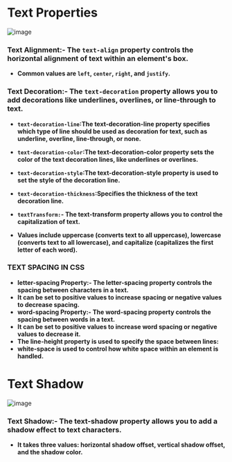 # Text Properties
![image](https://github.com/user-attachments/assets/9eb901e0-a046-4b25-b3e5-7bec74f81ea3)

### Text Alignment:- The `text-align` property controls the horizontal alignment of text within an element's box.
- **Common values are `left`, `center`, `right`, and `justify`.**
### Text Decoration:- The `text-decoration` property allows you to add decorations like underlines, overlines, or line-through to text.

- **```text-decoration-line```:The text-decoration-line property specifies which type of line should be used as decoration for text, such as underline, overline, line-through, or none.**
- **```text-decoration-color```:The text-decoration-color property sets the color of the text decoration lines, like underlines or overlines.**
- **```text-decoration-style```:The text-decoration-style property is used to set the style of the decoration line.**
- **```text-decoration-thickness```:Specifies the thickness of the text decoration line.**

- **```textTransform:```- The text-transform property allows you to control the capitalization of text.**
- **Values include uppercase (converts text to all uppercase), lowercase (converts text to all lowercase), and capitalize (capitalizes the first letter of each word).**
###  TEXT SPACING IN CSS  
- **letter-spacing Property:- The letter-spacing property controls the spacing between characters in a text.**
- **It can be set to positive values to increase spacing or negative values to decrease spacing.**
- **word-spacing Property:- The word-spacing property controls the spacing between words in a text.**
- **It can be set to positive values to increase word spacing or negative values to decrease it.**
- **The line-height property is used to specify the space between lines:**
- **white-space is used to control how white space within an element is handled.**

# Text Shadow
![image](https://github.com/user-attachments/assets/6ca8249a-92e5-4fa2-8b11-329b3907313c)

### Text Shadow:- The text-shadow property allows you to add a shadow effect to text characters.
- **It takes three values: horizontal shadow offset, vertical shadow offset, and the shadow color.**

